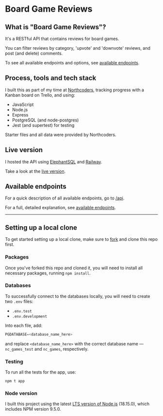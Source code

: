 # Board Game Reviews

## What is "Board Game Reviews"?

It's a RESTful API that contains reviews for board games.

You can filter reviews by category, 'upvote' and 'downvote' reviews, and post (and delete) comments.

To see all available endpoints and options, see [available endpoints](https://github.com/amparoamparo/northcoders-board-game-reviews#available-endpoints).

## Process, tools and tech stack

I built this as part of my time at [Northcoders](https://northcoders.com/), tracking progress with a Kanban board on Trello, and using:
- JavaScript
- Node.js
- Express
- PostgreSQL (and node-postgres)
- Jest (and supertest) for testing

Starter files and all data were provided by Northcoders.

## Live version

I hosted the API using [ElephantSQL](https://www.elephantsql.com/) and [Railway](https://railway.app/).

Take a look at the [live version](https://board-game-reviews.up.railway.app).

## Available endpoints

For a quick description of all available endpoints, go to [/api](https://board-game-reviews.up.railway.app/api).

For a full, detailed explanation, see [available endpoints](endpoints.md).

---

## Setting up a local clone

To get started setting up a local clone, make sure to [fork](https://github.com/amparoamparo/northcoders-board-game-reviews/fork) and clone this repo first.

### Packages

Once you've forked this repo and cloned it, you will need to install all necessary packages, running `npm install`.

### Databases

To successfully connect to the databases locally,  you will need to create two `.env` files:

- `.env.test`
- `.env.development`

Into each file, add:

```js
PGDATABASE=<database_name_here>
```

and replace `<database_name_here>` with the correct database name — `nc_games_test` and `nc_games`, respectively.

### Testing

To run all the tests for the app, use:

```
npm t app
```

### Node version

I built this project using the latest [LTS version of Node.js](https://nodejs.org/en/download) (18.15.0), which includes NPM version 9.5.0.
